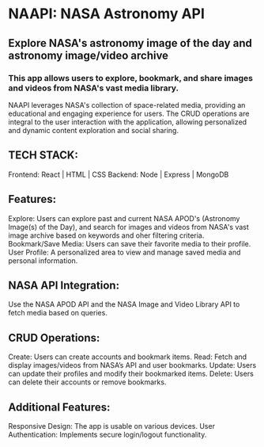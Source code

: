 # NAAPI: NASA Astronomy API
## Explore NASA's astronomy image of the day and astronomy image/video archive
### This app allows users to explore, bookmark, and share images and videos from NASA's vast media library.

NAAPI leverages NASA's collection of space-related media, providing an educational and engaging experience for users. The CRUD operations are integral to the user interaction with the application, allowing personalized and dynamic content exploration and social sharing.

## TECH STACK:
Frontend: React | HTML | CSS
Backend: Node | Express | MongoDB

## Features:
Explore: Users can explore past and current NASA APOD's (Astronomy Image(s) of the Day), and search for images and videos from NASA's vast image archive based on keywords and oher filtering criteria.
<br/>
Bookmark/Save Media: Users can save their favorite media to their profile.
<br/>
User Profile: A personalized area to view and manage saved media and personal information.

## NASA API Integration:
Use the NASA APOD API and the NASA Image and Video Library API to fetch media based on queries.

## CRUD Operations:
Create: Users can create accounts and bookmark items.
Read: Fetch and display images/videos from NASA’s API and user bookmarks.
Update: Users can update their profiles and modify their bookmarked items.
Delete: Users can delete their accounts or remove bookmarks.

## Additional Features:
Responsive Design: The app is usable on various devices.
User Authentication: Implements secure login/logout functionality.

